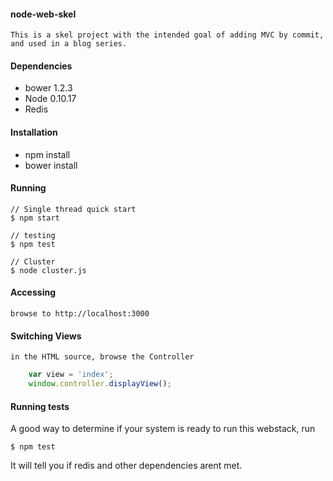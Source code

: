 #### node-web-skel
    This is a skel project with the intended goal of adding MVC by commit,
    and used in a blog series.

#### Dependencies
  - bower 1.2.3
  - Node 0.10.17
  - Redis


#### Installation

  - npm install
  - bower install


#### Running

    // Single thread quick start
    $ npm start

    // testing
    $ npm test

    // Cluster
    $ node cluster.js

#### Accessing
    browse to http://localhost:3000

#### Switching Views
    in the HTML source, browse the Controller

````javascript
    var view = 'index';
    window.controller.displayView();
````

#### Running tests
A good way to determine if your system is ready to run this webstack, run

    $ npm test

It will tell you if redis and other dependencies arent met.
